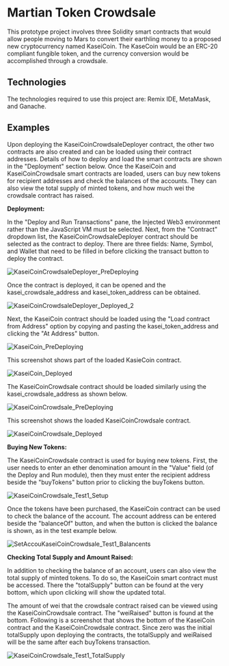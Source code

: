 # Martian Token Crowdsale
This prototype project involves three Solidity smart contracts that would allow people moving to Mars to convert their earthling money to a proposed new cryptocurrency named KaseiCoin. The KaseCoin would be an ERC-20 compliant fungible token, and the currency conversion would be accomplished through a crowdsale.  

## Technologies
The technologies required to use this project are: Remix IDE, MetaMask, and Ganache.

## Examples
Upon deploying the KaseiCoinCrowdsaleDeployer contract, the other two contracts are also created and can be loaded using their contract addresses. Details of how to deploy and load the smart contracts are shown in the "Deployment" section below. Once the KaseiCoin and KaseiCoinCrowdsale smart contracts are loaded, users can buy new tokens for recipient addresses and check the balances of the accounts. They can also view the total supply of minted tokens, and how much wei the crowdsale contract has raised.   

**Deployment:**

In the "Deploy and Run Transactions" pane, the Injected Web3 environment rather than the JavaScript VM must be selected. Next, from the "Contract" dropdown list, the KaseiCoinCrowdsaleDeployer contract should be selected as the contract to deploy. There are three fields: Name, Symbol, and Wallet that need to be filled in before clicking the transact button to deploy the contract.

![KaseiCoinCrowdsaleDeployer_PreDeploying](Evaluation_Evidence/KaseiCoinCrowdsaleDeployer_PreDeploying.png)

Once the contract is deployed, it can be opened and the kasei_crowdsale_address and kasei_token_address can be obtained.

![KaseiCoinCrowdsaleDeployer_Deployed_2](Evaluation_Evidence/KaseiCoinCrowdsaleDeployer_Deployed_2.png)

Next, the KaseiCoin contract should be loaded using the "Load contract from Address" option by copying and pasting the kasei_token_address and clicking the "At Address" button.

![KaseiCoin_PreDeploying](Evaluation_Evidence/KaseiCoin_PreDeploying.png)

This screenshot shows part of the loaded KasieCoin contract.

![KaseiCoin_Deployed](Evaluation_Evidence/KaseiCoin_Deployed.png)

The KaseiCoinCrowdsale contract should be loaded similarly using the kasei_crowdsale_address as shown below.

![KaseiCoinCrowdsale_PreDeploying](Evaluation_Evidence/KaseiCoinCrowdsale_PreDeploying.png)

This screenshot shows the loaded KaseiCoinCrowdsale contract.

![KaseiCoinCrowdsale_Deployed](Evaluation_Evidence/KaseiCoinCrowdsale_Deployed.png)

**Buying New Tokens:**

The KaseiCoinCrowdsale contract is used for buying new tokens. First, the user needs to enter an ether denomination amount in the "Value" field (of the Deploy and Run module), then they must enter the recipient address beside the "buyTokens" button prior to clicking the buyTokens button.

![KaseiCoinCrowdsale_Test1_Setup](Evaluation_Evidence/KaseiCoinCrowdsale_Test1_Setup.png)

Once the tokens have been purchased, the KaseiCoin contract can be used to check the balance of the account. The account address can be entered beside the "balanceOf" button, and when the button is clicked the balance is shown, as in the test example below.

![SetAccouKaseiCoinCrowdsale_Test1_Balancents](Evaluation_Evidence/KaseiCoinCrowdsale_Test1_Balance.png)

**Checking Total Supply and Amount Raised:**

In addition to checking the balance of an account, users can also view the total supply of minted tokens. To do so, the KaseiCoin smart contract must be accessed. There the "totalSupply" button can be found at the very bottom, which upon clicking will show the updated total.

The amount of wei that the crowdsale contract raised can be viewed using the KaseiCoinCrowdsale contract. The "weiRaised" button is found at the bottom. Following is a screenshot that shows the bottom of the KaseiCoin contract and the KaseiCoinCrowdsale contract. Since zero was the initial totalSupply upon deploying the contracts, the totalSupply and weiRaised will be the same after each buyTokens transaction. 

![KaseiCoinCrowdsale_Test1_TotalSupply](Evaluation_Evidence/KaseiCoinCrowdsale_Test1_TotalSupply.png)


